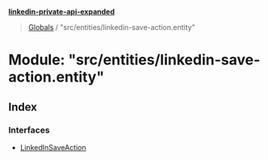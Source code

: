 **[linkedin-private-api-expanded](../README.md)**

> [Globals](../globals.md) / "src/entities/linkedin-save-action.entity"

# Module: "src/entities/linkedin-save-action.entity"

## Index

### Interfaces

* [LinkedInSaveAction](../interfaces/_src_entities_linkedin_save_action_entity_.linkedinsaveaction.md)
